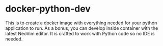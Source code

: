 # docker-python-dev
This is to create a docker image with everything needed for your python application to run. As a bonus, you can develop inside container with the latest NeoVim editor.
It is crafted to work with Python code so no IDE is needed.
